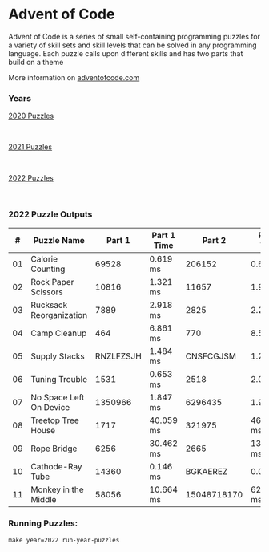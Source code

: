 <p><img alt="" src="https://img.shields.io/badge/day%20-22-red" /> <img alt="" src="https://img.shields.io/badge/days%20completed-17-green" /> <img alt="" src="https://img.shields.io/badge/stars%20-34-blue" /></p>
<h1>Advent of Code</h1>
<p>Advent of Code is a series of small self-containing programming puzzles for a variety of skill sets and skill levels that can be solved in any programming language. Each puzzle calls upon different skills and has two parts that build on a theme</p>
<p>More information on <a href="http://adventofcode.com/">adventofcode.com</a></p>
<h3>Years</h3>
<p><a href="./src/years/2020">2020 Puzzles</a> <p><img alt="" src="https://img.shields.io/badge/day%20-25-red"/> <img alt="" src="https://img.shields.io/badge/days%20completed-25-green"/> <img alt="" src="https://img.shields.io/badge/stars%20-50-blue" /></p></p>
<p><a href="./src/years/2021">2021 Puzzles</a> <p><img alt="" src="https://img.shields.io/badge/day%20-25-red"/> <img alt="" src="https://img.shields.io/badge/days%20completed-25-green"/> <img alt="" src="https://img.shields.io/badge/stars%20-50-blue" /></p></p>
<p><a href="./src/years/2022">2022 Puzzles</a> <p><img alt="" src="https://img.shields.io/badge/day%20-25-red"/> <img alt="" src="https://img.shields.io/badge/days%20completed-25-green"/> <img alt="" src="https://img.shields.io/badge/stars%20-50-blue" /></p></p>
<h3>2022 Puzzle Outputs</h3>
<table>

<thead>

<tr><th>#  </th><th>Puzzle Name            </th><th>Part 1   </th><th>Part 1 Time  </th><th>Part 2     </th><th>Part 2 Time  </th><th>Tests  </th><th>Tests Time  </th></tr>

</thead>

<tbody>

<tr><td>01 </td><td>Calorie Counting       </td><td>69528    </td><td>0.619 ms     </td><td>206152     </td><td>0.613 ms     </td><td>2      </td><td>0.024 ms    </td></tr>

<tr><td>02 </td><td>Rock Paper Scissors    </td><td>10816    </td><td>1.321 ms     </td><td>11657      </td><td>1.906 ms     </td><td>2      </td><td>4.347 ms    </td></tr>

<tr><td>03 </td><td>Rucksack Reorganization</td><td>7889     </td><td>2.918 ms     </td><td>2825       </td><td>2.246 ms     </td><td>2      </td><td>6.203 ms    </td></tr>

<tr><td>04 </td><td>Camp Cleanup           </td><td>464      </td><td>6.861 ms     </td><td>770        </td><td>8.530 ms     </td><td>2      </td><td>18.029 ms   </td></tr>

<tr><td>05 </td><td>Supply Stacks          </td><td>RNZLFZSJH</td><td>1.484 ms     </td><td>CNSFCGJSM  </td><td>1.223 ms     </td><td>2      </td><td>3.568 ms    </td></tr>

<tr><td>06 </td><td>Tuning Trouble         </td><td>1531     </td><td>0.653 ms     </td><td>2518       </td><td>2.059 ms     </td><td>6      </td><td>2.988 ms    </td></tr>

<tr><td>07 </td><td>No Space Left On Device</td><td>1350966  </td><td>1.847 ms     </td><td>6296435    </td><td>1.959 ms     </td><td>2      </td><td>4.157 ms    </td></tr>

<tr><td>08 </td><td>Treetop Tree House     </td><td>1717     </td><td>40.059 ms    </td><td>321975     </td><td>46.456 ms    </td><td>2      </td><td>92.677 ms   </td></tr>

<tr><td>09 </td><td>Rope Bridge            </td><td>6256     </td><td>30.462 ms    </td><td>2665       </td><td>136.982 ms   </td><td>3      </td><td>159.541 ms  </td></tr>

<tr><td>10 </td><td>Cathode-Ray Tube       </td><td>14360    </td><td>0.146 ms     </td><td>BGKAEREZ   </td><td>0.099 ms     </td><td>2      </td><td>0.415 ms    </td></tr>

<tr><td>11 </td><td>Monkey in the Middle   </td><td>58056    </td><td>10.664 ms    </td><td>15048718170</td><td>6261.284 ms  </td><td>2      </td><td>7445.612 ms </td></tr>

</tbody>

</table>

<h3>Running Puzzles:</h3>
<p><code>make year=2022 run-year-puzzles</code></p>